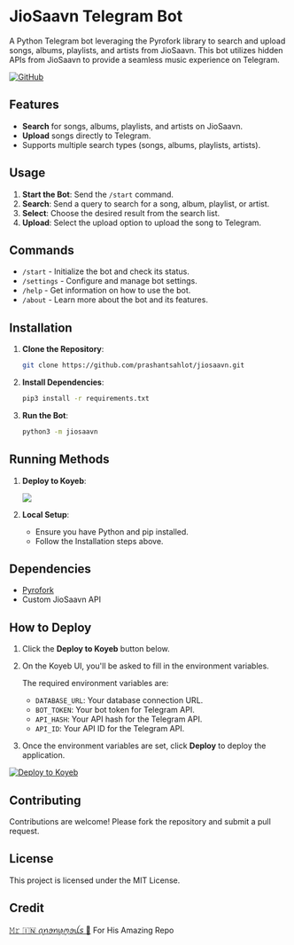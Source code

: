 # JioSaavn Telegram Bot

A Python Telegram bot leveraging the Pyrofork library to search and upload songs, albums, playlists, and artists from JioSaavn. This bot utilizes hidden APIs from JioSaavn to provide a seamless music experience on Telegram.

[![GitHub](https://badgen.net/badge/Open%20Source%20%3F/Yes/yellow?icon=github)](https://github.com/prashantsahlot/jiosaavn)


## Features

- **Search** for songs, albums, playlists, and artists on JioSaavn.
- **Upload** songs directly to Telegram.
- Supports multiple search types (songs, albums, playlists, artists).

## Usage

1. **Start the Bot**: Send the `/start` command.
2. **Search**: Send a query to search for a song, album, playlist, or artist.
3. **Select**: Choose the desired result from the search list.
4. **Upload**: Select the upload option to upload the song to Telegram.

## Commands

- `/start` - Initialize the bot and check its status.
- `/settings` - Configure and manage bot settings.
- `/help` - Get information on how to use the bot.
- `/about` - Learn more about the bot and its features.

## Installation

1. **Clone the Repository**: 
   ```sh
   git clone https://github.com/prashantsahlot/jiosaavn.git
   ```
2. **Install Dependencies**:
   ```sh
   pip3 install -r requirements.txt
   ```
3. **Run the Bot**:
   ```sh
   python3 -m jiosaavn
   ```

## Running Methods

1. **Deploy to Koyeb**:

   [![](https://img.shields.io/badge/Click_here-blue)](https://github.com/prashantsahlot/jiosaavn?tab=readme-ov-file#how-to-deploy)

2. **Local Setup**:
   - Ensure you have Python and pip installed.
   - Follow the Installation steps above.

## Dependencies

- [Pyrofork](https://pyrofork.mayuri.my.id/main/)
- Custom JioSaavn API

## How to Deploy

1. Click the **Deploy to Koyeb** button below.
2. On the Koyeb UI, you'll be asked to fill in the environment variables.

   The required environment variables are:
   - `DATABASE_URL`: Your database connection URL.
   - `BOT_TOKEN`: Your bot token for Telegram API.
   - `API_HASH`: Your API hash for the Telegram API.
   - `API_ID`: Your API ID for the Telegram API.

3. Once the environment variables are set, click **Deploy** to deploy the application.

[![Deploy to Koyeb](https://www.koyeb.com/static/images/deploy/button.svg)](https://app.koyeb.com/deploy?type=git&builder=buildpack&repository=https://github.com/prashantsahlot/jiosaavn&branch=main&name=jiosaavn-api&run_command=python3%20-m%20jiosaavn&env[DATABASE_URL]=your_database_url&env[BOT_TOKEN]=your_bot_token&env[API_HASH]=your_api_hash&env[API_ID]=your_api_id)

## Contributing

Contributions are welcome! Please fork the repository and submit a pull request.

## License

This project is licensed under the MIT License.


## Credit 

[𝙼𝚛 🇮🇳 ꪖꪀꪮꪀꪗꪑꪮꪊ𝘴 💠](https://t.me/vibeshift_bots) For His Amazing Repo
